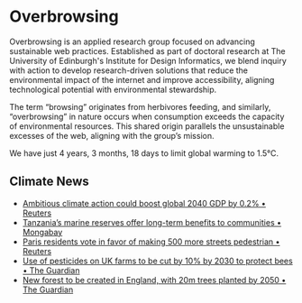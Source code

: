 # Overbrowsing

Overbrowsing is an applied research group focused on advancing sustainable web practices. Established as part of doctoral research at The University of Edinburgh's Institute for Design Informatics, we blend inquiry with action to develop research-driven solutions that reduce the environmental impact of the internet and improve accessibility, aligning technological potential with environmental stewardship.

The term “browsing” originates from herbivores feeding, and similarly, “overbrowsing” in nature occurs when consumption exceeds the capacity of environmental resources. This shared origin parallels the unsustainable excesses of the web, aligning with the group’s mission.

<!-- clock-time -->
We have just 4 years, 3 months, 18 days to limit global warming to 1.5°C.
<!-- /clock-time -->

## Climate News
<!-- clock-news -->
- [Ambitious climate action could boost global 2040 GDP by 0.2% • Reuters](https://www.reuters.com/sustainability/climate-energy/ambitious-climate-action-could-boost-global-2040-gdp-by-02-says-oecd-study-2025-03-25/ )
- [Tanzania’s marine reserves offer long-term benefits to communities • Mongabay](https://news.mongabay.com/2025/03/tanzanias-marine-reserves-offer-long-term-benefits-to-communities-study-finds/ )
- [Paris residents vote in favor of making 500 more streets pedestrian • Reuters](https://www.reuters.com/world/europe/paris-residents-vote-favour-making-500-more-streets-pedestrian-2025-03-23/ )
- [Use of pesticides on UK farms to be cut by 10% by 2030 to protect bees • The Guardian](https://www.theguardian.com/environment/2025/mar/21/use-of-pesticides-on-uk-farms-to-be-cut-by-10-by-2030-to-protect-bees )
- [New forest to be created in England, with 20m trees planted by 2050 • The Guardian](https://www.theguardian.com/environment/2025/mar/21/new-western-forest-england-20-million-trees-2050 )
<!-- /clock-news -->
